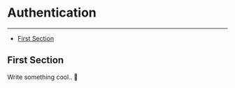 # Authentication

---

- [First Section](#section-1)

<a name="section-1"></a>
## First Section

Write something cool.. 🦊
